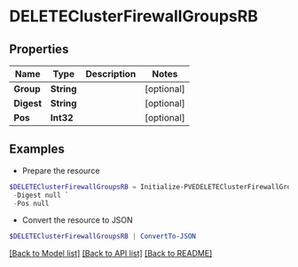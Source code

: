 # DELETEClusterFirewallGroupsRB
## Properties

Name | Type | Description | Notes
------------ | ------------- | ------------- | -------------
**Group** | **String** |  | [optional] 
**Digest** | **String** |  | [optional] 
**Pos** | **Int32** |  | [optional] 

## Examples

- Prepare the resource
```powershell
$DELETEClusterFirewallGroupsRB = Initialize-PVEDELETEClusterFirewallGroupsRB  -Group null `
 -Digest null `
 -Pos null
```

- Convert the resource to JSON
```powershell
$DELETEClusterFirewallGroupsRB | ConvertTo-JSON
```

[[Back to Model list]](../README.md#documentation-for-models) [[Back to API list]](../README.md#documentation-for-api-endpoints) [[Back to README]](../README.md)

